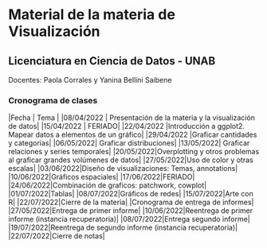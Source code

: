 # Material de la materia de Visualización 
## Licenciatura en Ciencia de Datos - UNAB

Docentes: Paola Corrales y Yanina Bellini Saibene

### Cronograma de clases

|Fecha | Tema |
|08/04/2022 | Presentación de la materia y la visualización de datos|
|15/04/2022 | FERIADO| 
|22/04/2022 |Introducción a ggplot2. Mapear datos a elementos de un gráfico|
|29/04/2022 |Graficar cantidades y categorias|
|06/05/2022| Graficar distribuciones|
|13/05/2022| Graficar relaciones y series temporales|
|20/05/2022|Overplotting y otros problemas al graficar grandes volúmenes de datos|
|27/05/2022|Uso de color y otras escalas|
|03/06/2022|Diseño de visualizaciones: Temas, annotations|
|10/06/2022|Gráficos espaciales|
|17/06/2022|FERIADO|
|24/06/2022|Combinación de graficos: patchwork, cowplot|
|01/07/2022|Tablas|
|08/07/2022|Gráficos de redes|
|15/07/2022|Arte con R|
|22/07/2022|Cierre de la materia|
|Cronograma de entrega de informes|
|27/05/2022|Entrega de primer informe|
|10/06/2022|Reentrega de primer informe (instancia recuperatoria)|
|08/07/2022|Entrega segundo informe|
|19/07/2022|Reentrega de segundo informe (instancia recuperatoria)|
|22/07/2022|Cierre de notas|
